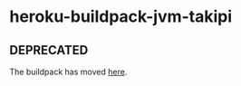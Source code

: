 # heroku-buildpack-jvm-takipi
## DEPRECATED 
The buildpack has moved [here](https://github.com/takipi/heroku-buildpack-takipi.git).
